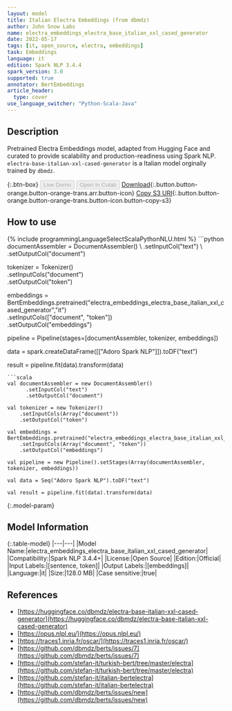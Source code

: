```yaml
---
layout: model
title: Italian Electra Embeddings (from dbmdz)
author: John Snow Labs
name: electra_embeddings_electra_base_italian_xxl_cased_generator
date: 2022-05-17
tags: [it, open_source, electra, embeddings]
task: Embeddings
language: it
edition: Spark NLP 3.4.4
spark_version: 3.0
supported: true
annotator: BertEmbeddings
article_header:
  type: cover
use_language_switcher: "Python-Scala-Java"
---
```


## Description

Pretrained Electra Embeddings model, adapted from Hugging Face and curated to provide scalability and production-readiness using Spark NLP. `electra-base-italian-xxl-cased-generator` is a Italian model orginally trained by `dbmdz`.

{:.btn-box}
<button class="button button-orange" disabled>Live Demo</button>
<button class="button button-orange" disabled>Open in Colab</button>
[Download](https://s3.amazonaws.com/auxdata.johnsnowlabs.com/public/models/electra_embeddings_electra_base_italian_xxl_cased_generator_it_3.4.4_3.0_1652786574536.zip){:.button.button-orange.button-orange-trans.arr.button-icon}
[Copy S3 URI](s3://auxdata.johnsnowlabs.com/public/models/electra_embeddings_electra_base_italian_xxl_cased_generator_it_3.4.4_3.0_1652786574536.zip){:.button.button-orange.button-orange-trans.button-icon.button-copy-s3}

## How to use



<div class="tabs-box" markdown="1">
{% include programmingLanguageSelectScalaPythonNLU.html %}
```python
documentAssembler = DocumentAssembler() \
    .setInputCol("text") \
    .setOutputCol("document")

tokenizer = Tokenizer() \
    .setInputCols("document") \
    .setOutputCol("token")
  
embeddings = BertEmbeddings.pretrained("electra_embeddings_electra_base_italian_xxl_cased_generator","it") \
    .setInputCols(["document", "token"]) \
    .setOutputCol("embeddings")
    
pipeline = Pipeline(stages=[documentAssembler, tokenizer, embeddings])

data = spark.createDataFrame([["Adoro Spark NLP"]]).toDF("text")

result = pipeline.fit(data).transform(data)
```
```scala
val documentAssembler = new DocumentAssembler() 
      .setInputCol("text") 
      .setOutputCol("document")
 
val tokenizer = new Tokenizer() 
    .setInputCols(Array("document"))
    .setOutputCol("token")

val embeddings = BertEmbeddings.pretrained("electra_embeddings_electra_base_italian_xxl_cased_generator","it") 
    .setInputCols(Array("document", "token")) 
    .setOutputCol("embeddings")

val pipeline = new Pipeline().setStages(Array(documentAssembler, tokenizer, embeddings))

val data = Seq("Adoro Spark NLP").toDF("text")

val result = pipeline.fit(data).transform(data)
```
</div>

{:.model-param}
## Model Information

{:.table-model}
|---|---|
|Model Name:|electra_embeddings_electra_base_italian_xxl_cased_generator|
|Compatibility:|Spark NLP 3.4.4+|
|License:|Open Source|
|Edition:|Official|
|Input Labels:|[sentence, token]|
|Output Labels:|[embeddings]|
|Language:|it|
|Size:|128.0 MB|
|Case sensitive:|true|

## References

- [https://huggingface.co/dbmdz/electra-base-italian-xxl-cased-generator](https://huggingface.co/dbmdz/electra-base-italian-xxl-cased-generator)
- [https://opus.nlpl.eu/](https://opus.nlpl.eu/)
- [https://traces1.inria.fr/oscar/](https://traces1.inria.fr/oscar/)
- [https://github.com/dbmdz/berts/issues/7](https://github.com/dbmdz/berts/issues/7)
- [https://github.com/stefan-it/turkish-bert/tree/master/electra](https://github.com/stefan-it/turkish-bert/tree/master/electra)
- [https://github.com/stefan-it/italian-bertelectra](https://github.com/stefan-it/italian-bertelectra)
- [https://github.com/dbmdz/berts/issues/new](https://github.com/dbmdz/berts/issues/new)